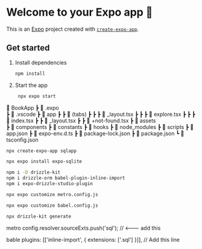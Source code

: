 # Welcome to your Expo app 👋

This is an [Expo](https://expo.dev) project created with [`create-expo-app`](https://www.npmjs.com/package/create-expo-app).

## Get started

1. Install dependencies

   ```bash
   npm install
   ```

2. Start the app

   ```bash
    npx expo start
   ```

📂 BookApp
 ┣ 📂 .expo  
 ┣ 📂 .vscode
 ┣ 📂 app
 ┣ ┣ 📂 (tabs)
 ┣ ┣ ┣ 📜 _layout.tsx
 ┣ ┣ ┣ 📜 explore.tsx
 ┣ ┣ ┣ 📜 index.tsx
 ┣ ┣ 📜 _layout.tsx
 ┣ ┣ 📜 +not-found.tsx
 ┣ 📂 assets    
 ┣ 📂 components
 ┣ 📂 constants
 ┣ 📂 hooks
 ┣ 📂 node_modules
 ┣ 📂 scripts
 ┣ 📜 app.json
 ┣ 📜 expo-env.d.ts
 ┣ 📜 package-lock.json
 ┣ 📜 package.json
 ┗ 📜 tsconfig.json



```bash
npx create-expo-app sqlapp

npx expo install expo-sqlite

npm i -D drizzle-kit
npm i drizzle-orm babel-plugin-inline-import
npm i expo-drizzle-studio-plugin

npx expo customize metro.config.js

npx expo customize babel.config.js

npx drizzle-kit generate


```
metro
      config.resolver.sourceExts.push('sql'); // <--- add this

bable
    plugins: [['inline-import', { extensions: ['.sql'] }]], // Add this line

